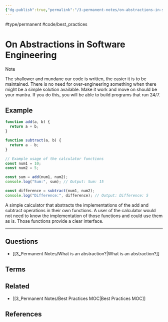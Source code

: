 ```yaml
---
{"dg-publish":true,"permalink":"/3-permanent-notes/on-abstractions-in-software-engineering/","created":"2023-07-27T12:48:32.107-05:00","updated":"2023-08-13T04:11:18.694-05:00"}
---
```


#type/permanent #code/best_practices

# On Abstractions in Software Engineering

> [!NOTE]
> The shallower and mundane our code is written, the easier it is to be maintained. There is no need for over-engineering something when there might be a simple solution available. Make it work and move on should be your mantra. If you do this, you will be able to build programs that run 24/7.
>
## Example
```javascript
function add(a, b) {
  return a + b;
}

function subtract(a, b) {
  return a - b;
}

// Example usage of the calculator functions
const num1 = 10;
const num2 = 5;

const sum = add(num1, num2);
console.log("Sum:", sum); // Output: Sum: 15

const difference = subtract(num1, num2);
console.log("Difference:", difference); // Output: Difference: 5
```
A simple calculator that abstracts the implementations of the add and subtract operations in their own functions. A user of the calculator would not need to know the implementation of those functions and could use them as is. Those functions provide a clear interface.

---
## Questions
- [[3_Permanent Notes/What is an abstraction?\|What is an abstraction?]] 
## Terms

## Related
- [[3_Permanent Notes/Best Practices MOC\|Best Practices MOC]]
## References